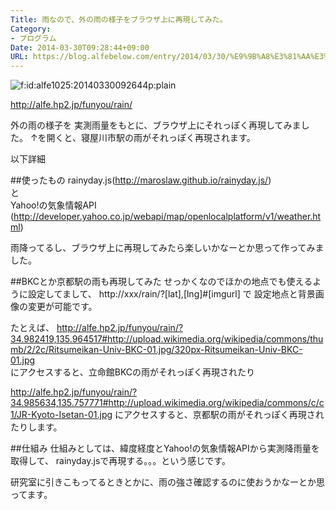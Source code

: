 ```yaml
---
Title: 雨なので、外の雨の様子をブラウザ上に再現してみた。
Category:
- プログラム
Date: 2014-03-30T09:28:44+09:00
URL: https://blog.alfebelow.com/entry/2014/03/30/%E9%9B%A8%E3%81%AA%E3%81%AE%E3%81%A7%E3%80%81%E5%A4%96%E3%81%AE%E9%9B%A8%E3%81%AE%E6%A7%98%E5%AD%90%E3%82%92%E3%83%96%E3%83%A9%E3%82%A6%E3%82%B6%E4%B8%8A%E3%81%AB%E5%86%8D%E7%8F%BE%E3%81%97%E3%81%A6%E3%81%BF
---
```




<p><span itemscope itemtype="http://schema.org/Photograph"><img src="http://cdn-ak.f.st-hatena.com/images/fotolife/a/alfe1025/20140330/20140330092644.png" alt="f:id:alfe1025:20140330092644p:plain" title="f:id:alfe1025:20140330092644p:plain" class="hatena-fotolife" itemprop="image"></span></p>


http://alfe.hp2.jp/funyou/rain/

外の雨の様子を 実測雨量をもとに、ブラウザ上にそれっぽく再現してみました。
↑を開くと、寝屋川市駅の雨がそれっぽく再現されます。

以下詳細


<!-- more -->



##使ったもの
rainyday.js(http://maroslaw.github.io/rainyday.js/)  
と  
Yahoo!の気象情報API (http://developer.yahoo.co.jp/webapi/map/openlocalplatform/v1/weather.html)

雨降ってるし、ブラウザ上に再現してみたら楽しいかなーとか思って作ってみました。

##BKCとか京都駅の雨も再現してみた
せっかくなのでほかの地点でも使えるように設定してまして、
http://xxx/rain/?[lat],[lng]#[imgurl] で 設定地点と背景画像の変更が可能です。

たとえば、
http://alfe.hp2.jp/funyou/rain/?34.982419,135.964517#http://upload.wikimedia.org/wikipedia/commons/thumb/2/2c/Ritsumeikan-Univ-BKC-01.jpg/320px-Ritsumeikan-Univ-BKC-01.jpg  
にアクセスすると、立命館BKCの雨がそれっぽく再現されたり

http://alfe.hp2.jp/funyou/rain/?34.985634,135.757771#http://upload.wikimedia.org/wikipedia/commons/c/c1/JR-Kyoto-Isetan-01.jpg
にアクセスすると、京都駅の雨がそれっぽく再現されたりします。

##仕組み
仕組みとしては、緯度経度とYahoo!の気象情報APIから実測降雨量を取得して、
rainyday.jsで再現する。。。という感じです。


研究室に引きこもってるときとかに、雨の強さ確認するのに使おうかなーとか思ってます。
